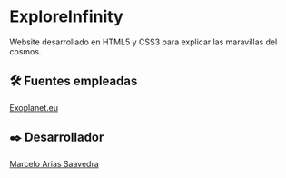 # ExploreInfinity
Website desarrollado en HTML5 y CSS3 para explicar las maravillas del cosmos.

## 🛠️ Fuentes empleadas
[Exoplanet.eu](http://exoplanet.eu/catalog/)

## ✒️ Desarrollador
[Marcelo Arias Saavedra](https://360macky.blogspot.com/)
